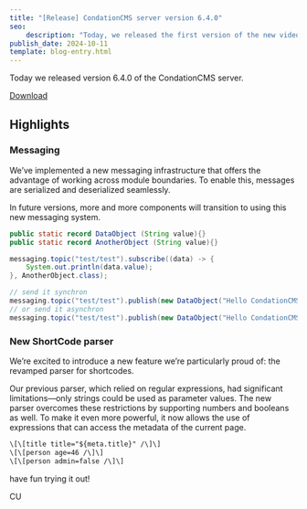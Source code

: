 ```yaml
---
title: "[Release] CondationCMS server version 6.4.0"
seo:
    description: "Today, we released the first version of the new video module to integrate videos from youtube and vimeo."
publish_date: 2024-10-11
template: blog-entry.html
---
```


Today we released version 6.4.0 of the CondationCMS server.

[Download](https://github.com/CondationCMS/cms-server/releases/tag/v6.4.0)

## Highlights

### Messaging

We’ve implemented a new messaging infrastructure that offers the advantage of working across module boundaries. To enable this, messages are serialized and deserialized seamlessly.

In future versions, more and more components will transition to using this new messaging system.

```java
public static record DataObject (String value){}
public static record AnotherObject (String value){}

messaging.topic("test/test").subscribe((data) -> {
    System.out.println(data.value);
}, AnotherObject.class);

// send it synchron
messaging.topic("test/test").publish(new DataObject("Hello CondationCMS!"), Topic.Mode.SYNC);
// or send it asynchron
messaging.topic("test/test").publish(new DataObject("Hello CondationCMS!"));
```

### New ShortCode parser

We’re excited to introduce a new feature we’re particularly proud of: the revamped parser for shortcodes.

Our previous parser, which relied on regular expressions, had significant limitations—only strings could be used as parameter values. The new parser overcomes these restrictions by supporting numbers and booleans as well. To make it even more powerful, it now allows the use of expressions that can access the metadata of the current page.

```html
\[\[title title="${meta.title}" /\]\]
\[\[person age=46 /\]\]
\[\[person admin=false /\]\]
```


have fun trying it out!

CU

